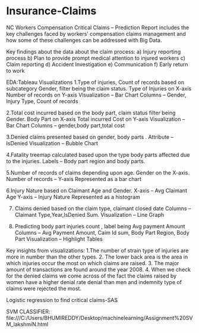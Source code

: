 # Insurance-Claims
NC Workers Compensation Critical Claims – Prediction 
Report includes the key challenges faced by workers’ compensation claims management and how some of these challenges can be addressed with Big Data.

Key findings about the data about the claim process:
a)	Injury reporting process
b)	Plan to provide prompt medical attention to injured workers
c)   Claim reporting
d)  Accident Investigation
e)  Communication
f)  Early return to work

EDA:Tableau
Visualizations
1.Type of injuries, Count of records based on subcategory Gender, filter being the claim status.
Type of Injuries on X-axis 
Number of records on Y-axis
Visualization – Bar Chart
Columns – Gender, Injury Type, Count of records

2.Total cost incurred based on the body part, claim status filter being  Gender.
Body Part on X-axis
Total incurred Cost on Y-axis
Visualization – Bar Chart
Columns – gender,body part,total cost

3.Denied claims presented based on gender, body parts .
Attribute – IsDenied
Visualization – Bubble Chart

4.Fatality treemap calculated based upon the type body parts affected due to the  injuries.
Labels – Body part region and body parts.

5.Number of records of claims depending upon age.
Gender on the X-axis. Number of records – Y-axis
Represented as a bar chart


6.Injury Nature based on Claimant Age and Gender.
X-axis – Avg Claimant Age
Y-axis – Injury Nature
Represented as a histogram

7. Claims denied based on the claim type, claimant closed date
Columns – Claimant Type,Year,IsDenied Sum.
Visualization – Line Graph

8. Predicting body part injuries count , label being Avg payment Amount
Columns – Avg Payment Amount, Caim Id sum, Body Part Region, Body Part
Visualization – Highlight Tables

Key insights from visualizations:
1.The number of strain type of injuries are more in number than the other types.
2. The lower back area is the area in which injuries occur the most on which claims are raised.
3. The major amount of transactions are found around the year 2008.
4. When we check for the denied claims we come across of the fact the claims raised by women have a higher denial rate denial than men and indemnity type of claims were rejected the most.

Logistic regression to find critical claims-SAS 

SVM CLASSIFIER:
file:///C:/Users/BHUMIREDDY/Desktop/machinelearning/Assignment%20SVM_lakshmiN.html
